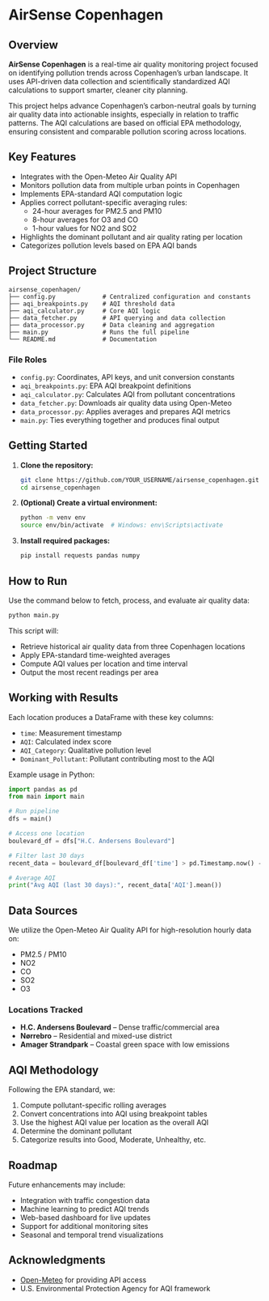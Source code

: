 # AirSense Copenhagen

## Overview

**AirSense Copenhagen** is a real-time air quality monitoring project focused on identifying pollution trends across Copenhagen’s urban landscape. It uses API-driven data collection and scientifically standardized AQI calculations to support smarter, cleaner city planning.

This project helps advance Copenhagen’s carbon-neutral goals by turning air quality data into actionable insights, especially in relation to traffic patterns. The AQI calculations are based on official EPA methodology, ensuring consistent and comparable pollution scoring across locations.

## Key Features

- Integrates with the Open-Meteo Air Quality API  
- Monitors pollution data from multiple urban points in Copenhagen  
- Implements EPA-standard AQI computation logic  
- Applies correct pollutant-specific averaging rules:
  - 24-hour averages for PM2.5 and PM10
  - 8-hour averages for O3 and CO
  - 1-hour values for NO2 and SO2  
- Highlights the dominant pollutant and air quality rating per location  
- Categorizes pollution levels based on EPA AQI bands  

## Project Structure

```
airsense_copenhagen/
├── config.py             # Centralized configuration and constants
├── aqi_breakpoints.py    # AQI threshold data
├── aqi_calculator.py     # Core AQI logic
├── data_fetcher.py       # API querying and data collection
├── data_processor.py     # Data cleaning and aggregation
├── main.py               # Runs the full pipeline
└── README.md             # Documentation
```

### File Roles

- `config.py`: Coordinates, API keys, and unit conversion constants  
- `aqi_breakpoints.py`: EPA AQI breakpoint definitions  
- `aqi_calculator.py`: Calculates AQI from pollutant concentrations  
- `data_fetcher.py`: Downloads air quality data using Open-Meteo  
- `data_processor.py`: Applies averages and prepares AQI metrics  
- `main.py`: Ties everything together and produces final output  

## Getting Started

1. **Clone the repository:**
   ```bash
   git clone https://github.com/YOUR_USERNAME/airsense_copenhagen.git
   cd airsense_copenhagen
   ```

2. **(Optional) Create a virtual environment:**
   ```bash
   python -m venv env
   source env/bin/activate  # Windows: env\Scripts\activate
   ```

3. **Install required packages:**
   ```bash
   pip install requests pandas numpy
   ```

## How to Run

Use the command below to fetch, process, and evaluate air quality data:

```bash
python main.py
```

This script will:
- Retrieve historical air quality data from three Copenhagen locations  
- Apply EPA-standard time-weighted averages  
- Compute AQI values per location and time interval  
- Output the most recent readings per area  

## Working with Results

Each location produces a DataFrame with these key columns:

- `time`: Measurement timestamp  
- `AQI`: Calculated index score  
- `AQI_Category`: Qualitative pollution level  
- `Dominant_Pollutant`: Pollutant contributing most to the AQI  

Example usage in Python:

```python
import pandas as pd
from main import main

# Run pipeline
dfs = main()

# Access one location
boulevard_df = dfs["H.C. Andersens Boulevard"]

# Filter last 30 days
recent_data = boulevard_df[boulevard_df['time'] > pd.Timestamp.now() - pd.Timedelta(days=30)]

# Average AQI
print("Avg AQI (last 30 days):", recent_data['AQI'].mean())
```

## Data Sources

We utilize the Open-Meteo Air Quality API for high-resolution hourly data on:

- PM2.5 / PM10  
- NO2  
- CO  
- SO2  
- O3  

### Locations Tracked

- **H.C. Andersens Boulevard** – Dense traffic/commercial area  
- **Nørrebro** – Residential and mixed-use district  
- **Amager Strandpark** – Coastal green space with low emissions  

## AQI Methodology

Following the EPA standard, we:

1. Compute pollutant-specific rolling averages  
2. Convert concentrations into AQI using breakpoint tables  
3. Use the highest AQI value per location as the overall AQI  
4. Determine the dominant pollutant  
5. Categorize results into Good, Moderate, Unhealthy, etc.

## Roadmap

Future enhancements may include:

- Integration with traffic congestion data  
- Machine learning to predict AQI trends  
- Web-based dashboard for live updates  
- Support for additional monitoring sites  
- Seasonal and temporal trend visualizations  

## Acknowledgments

- [Open-Meteo](https://open-meteo.com/) for providing API access  
- U.S. Environmental Protection Agency for AQI framework  
